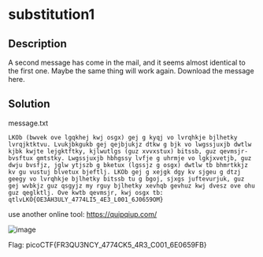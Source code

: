 # substitution1
## Description
A second message has come in the mail, and it seems almost identical to the first one. Maybe the same thing will work again.
Download the message here.
## Solution
message.txt
```
LKOb (bwvek ove lgqkhej kwj osgx) gej g kyqj vo lvrqhkje bjlhetky lvrqjktktvu. Lvukjbkgukb gej qejbjukjz dtkw g bjk vo lwgssjuxjb dwtlw kjbk kwjte lejgktftky, kjlwutlgs (guz xvvxstux) bitssb, guz qevmsjr-bvsftux gmtstky. Lwgssjuxjb hbhgssy lvfje g uhrmje vo lgkjxvetjb, guz dwju bvsfjz, jglw ytjszb g bketux (lgssjz g osgx) dwtlw tb bhmrtkkjz kv gu vustuj blvetux bjeftlj. LKOb gej g xejgk dgy kv sjgeu g dtzj geegy vo lvrqhkje bjlhetky bitssb tu g bgoj, sjxgs juftevurjuk, guz gej wvbkjz guz qsgyjz my rguy bjlhetky xevhqb gevhuz kwj dvesz ove ohu guz qeglktlj. Ove kwtb qevmsjr, kwj osgx tb: qtlvLKO{OE3AH3ULY_4774LI5_4E3_L001_6J0659OM}
```
use another online tool: https://quipqiup.com/

![image](https://github.com/Selwynuy/PicoCTF/assets/107299589/98036ff8-2e90-4c20-8e5e-b71352cb8aa9)

Flag: picoCTF{FR3QU3NCY_4774CK5_4R3_C001_6E0659FB}
